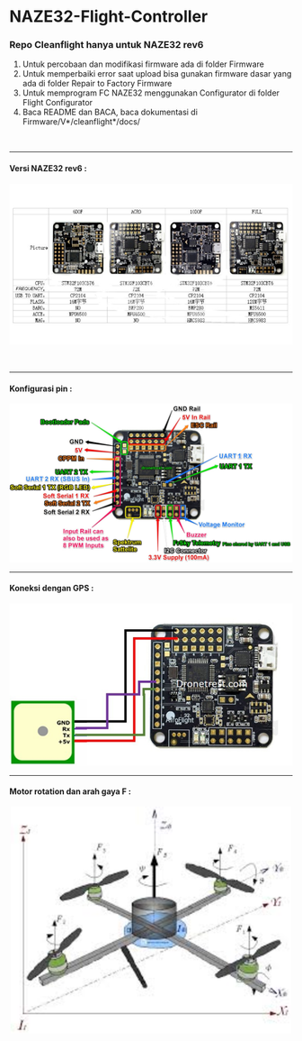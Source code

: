 # NAZE32-Flight-Controller

### Repo Cleanflight hanya untuk NAZE32 rev6

1. Untuk percobaan dan modifikasi firmware ada di folder Firmware
2. Untuk memperbaiki error saat upload bisa gunakan firmware dasar yang ada di folder Repair to Factory Firmware
3. Untuk memprogram FC NAZE32 menggunakan Configurator di folder Flight Configurator
4. Baca README dan BACA, baca dokumentasi di Firmware/V*/cleanflight*/docs/
<br />

---

#### Versi NAZE32 rev6 :
<p align="center">
  <img src="/PIC/versi-NAZE32.jpg" width="875">
</p>
<br />

---

#### Konfigurasi pin :
![ini](/PIC/Nazer32-rev6-pinout.jpg)
<br />

---

#### Koneksi dengan GPS :
![ini](/PIC/NAZEtoGPS.jpg)
<br />

---

#### Motor rotation dan arah gaya F :
<p align="center">
  <img src="/PIC/drone.jpg" width="500">
</p>


